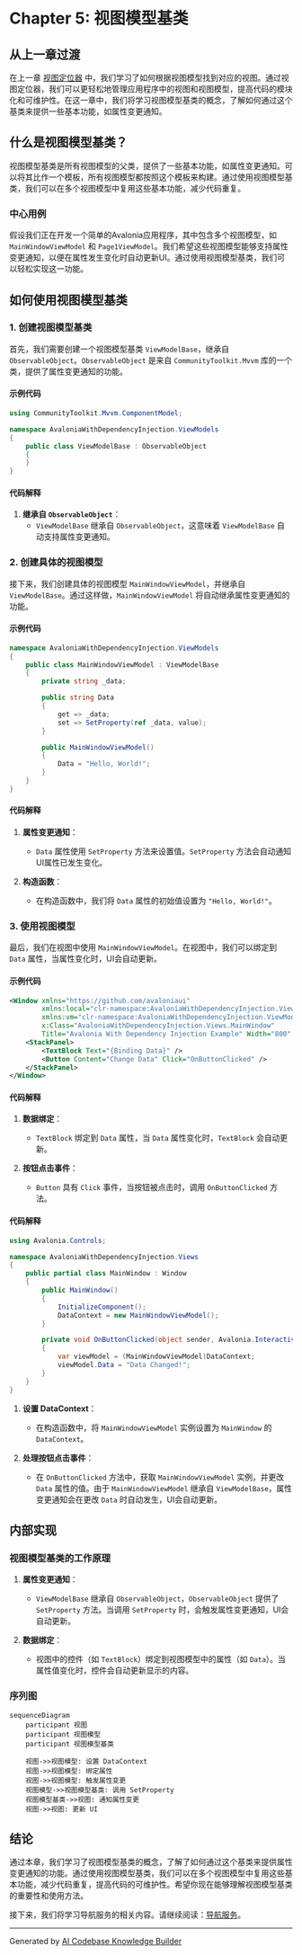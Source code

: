 # Chapter 5: 视图模型基类

## 从上一章过渡

在上一章 [视图定位器](04_视图定位器_.md) 中，我们学习了如何根据视图模型找到对应的视图。通过视图定位器，我们可以更轻松地管理应用程序中的视图和视图模型，提高代码的模块化和可维护性。在这一章中，我们将学习视图模型基类的概念，了解如何通过这个基类来提供一些基本功能，如属性变更通知。

## 什么是视图模型基类？

视图模型基类是所有视图模型的父类，提供了一些基本功能，如属性变更通知。可以将其比作一个模板，所有视图模型都按照这个模板来构建。通过使用视图模型基类，我们可以在多个视图模型中复用这些基本功能，减少代码重复。

### 中心用例

假设我们正在开发一个简单的Avalonia应用程序，其中包含多个视图模型，如 `MainWindowViewModel` 和 `Page1ViewModel`。我们希望这些视图模型能够支持属性变更通知，以便在属性发生变化时自动更新UI。通过使用视图模型基类，我们可以轻松实现这一功能。

## 如何使用视图模型基类

### 1. 创建视图模型基类

首先，我们需要创建一个视图模型基类 `ViewModelBase`，继承自 `ObservableObject`。`ObservableObject` 是来自 `CommunityToolkit.Mvvm` 库的一个类，提供了属性变更通知的功能。

#### 示例代码

```csharp
using CommunityToolkit.Mvvm.ComponentModel;

namespace AvaloniaWithDependencyInjection.ViewModels
{
    public class ViewModelBase : ObservableObject
    {
    }
}
```

#### 代码解释

1. **继承自 `ObservableObject`**：
   - `ViewModelBase` 继承自 `ObservableObject`，这意味着 `ViewModelBase` 自动支持属性变更通知。

### 2. 创建具体的视图模型

接下来，我们创建具体的视图模型 `MainWindowViewModel`，并继承自 `ViewModelBase`。通过这样做，`MainWindowViewModel` 将自动继承属性变更通知的功能。

#### 示例代码

```csharp
namespace AvaloniaWithDependencyInjection.ViewModels
{
    public class MainWindowViewModel : ViewModelBase
    {
        private string _data;

        public string Data
        {
            get => _data;
            set => SetProperty(ref _data, value);
        }

        public MainWindowViewModel()
        {
            Data = "Hello, World!";
        }
    }
}
```

#### 代码解释

1. **属性变更通知**：
   - `Data` 属性使用 `SetProperty` 方法来设置值。`SetProperty` 方法会自动通知UI属性已发生变化。

2. **构造函数**：
   - 在构造函数中，我们将 `Data` 属性的初始值设置为 `"Hello, World!"`。

### 3. 使用视图模型

最后，我们在视图中使用 `MainWindowViewModel`。在视图中，我们可以绑定到 `Data` 属性，当属性变化时，UI会自动更新。

#### 示例代码

```xml
<Window xmlns="https://github.com/avaloniaui"
        xmlns:local="clr-namespace:AvaloniaWithDependencyInjection.Views"
        xmlns:vm="clr-namespace:AvaloniaWithDependencyInjection.ViewModels"
        x:Class="AvaloniaWithDependencyInjection.Views.MainWindow"
        Title="Avalonia With Dependency Injection Example" Width="800" Height="450">
    <StackPanel>
        <TextBlock Text="{Binding Data}" />
        <Button Content="Change Data" Click="OnButtonClicked" />
    </StackPanel>
</Window>
```

#### 代码解释

1. **数据绑定**：
   - `TextBlock` 绑定到 `Data` 属性，当 `Data` 属性变化时，`TextBlock` 会自动更新。

2. **按钮点击事件**：
   - `Button` 具有 `Click` 事件，当按钮被点击时，调用 `OnButtonClicked` 方法。

#### 代码解释

```csharp
using Avalonia.Controls;

namespace AvaloniaWithDependencyInjection.Views
{
    public partial class MainWindow : Window
    {
        public MainWindow()
        {
            InitializeComponent();
            DataContext = new MainWindowViewModel();
        }

        private void OnButtonClicked(object sender, Avalonia.Interactivity.RoutedEventArgs e)
        {
            var viewModel = (MainWindowViewModel)DataContext;
            viewModel.Data = "Data Changed!";
        }
    }
}
```

1. **设置 DataContext**：
   - 在构造函数中，将 `MainWindowViewModel` 实例设置为 `MainWindow` 的 `DataContext`。

2. **处理按钮点击事件**：
   - 在 `OnButtonClicked` 方法中，获取 `MainWindowViewModel` 实例，并更改 `Data` 属性的值。由于 `MainWindowViewModel` 继承自 `ViewModelBase`，属性变更通知会在更改 `Data` 时自动发生，UI会自动更新。

## 内部实现

### 视图模型基类的工作原理

1. **属性变更通知**：
   - `ViewModelBase` 继承自 `ObservableObject`，`ObservableObject` 提供了 `SetProperty` 方法。当调用 `SetProperty` 时，会触发属性变更通知，UI会自动更新。

2. **数据绑定**：
   - 视图中的控件（如 `TextBlock`）绑定到视图模型中的属性（如 `Data`）。当属性值变化时，控件会自动更新显示的内容。

### 序列图

```mermaid
sequenceDiagram
    participant 视图
    participant 视图模型
    participant 视图模型基类

    视图->>视图模型: 设置 DataContext
    视图->>视图模型: 绑定属性
    视图->>视图模型: 触发属性变更
    视图模型->>视图模型基类: 调用 SetProperty
    视图模型基类->>视图: 通知属性变更
    视图->>视图: 更新 UI
```

## 结论

通过本章，我们学习了视图模型基类的概念，了解了如何通过这个基类来提供属性变更通知的功能。通过使用视图模型基类，我们可以在多个视图模型中复用这些基本功能，减少代码重复，提高代码的可维护性。希望你现在能够理解视图模型基类的重要性和使用方法。

接下来，我们将学习导航服务的相关内容。请继续阅读：[导航服务](06_导航服务_.md)。

---

Generated by [AI Codebase Knowledge Builder](https://github.com/The-Pocket/Tutorial-Codebase-Knowledge)